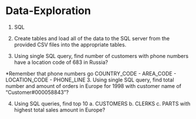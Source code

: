 # Data-Exploration
1. SQL
1.	Create tables and load all of the data to the SQL server from the provided CSV files into the appropriate tables. 

2.	Using single SQL query, find number of customers with phone numbers have a location code of 683 in Russia?

*Remember that phone numbers go COUNTRY_CODE - AREA_CODE - LOCATION_CODE - PHONE_LINE
3.	Using single SQL query, find total number and amount of orders in Europe for 1998 with customer name of “Customer#000058843”? 


4.	Using SQL queries, find top 10 
a.	CUSTOMERS
b.	CLERKS
c.	PARTS
with highest total sales amount in Europe? 
